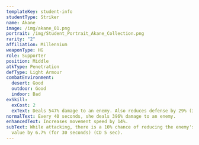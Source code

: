 ```yaml
---
templateKey: student-info
studentType: Striker
name: Akane
image: /img/akane_01.png
portrait: /img/Student_Portrait_Akane_Collection.png
rarity: "2"
affiliation: Millennium
weaponType: HG
role: Supporter
position: Middle
atkType: Penetration
defType: Light Armour
combatEnvironment:
  desert: Good
  outdoor: Good
  indoor: Bad
exSkill:
  exCost: 2
  exText: Deals 547% damage to an enemy. Also reduces defense by 29% (30 sec).
normalText: Every 40 seconds, she deals 396% damage to an enemy.
enhancedText: Increases movement speed by 14%.
subText: While attacking, there is a 10% chance of reducing the enemy's evasion
  value by 6.7% (for 30 seconds) (CD 5 sec).
---
```

